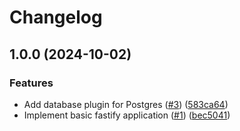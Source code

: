 # Changelog

## 1.0.0 (2024-10-02)


### Features

* Add database plugin for Postgres ([#3](https://github.com/depixy/backend/issues/3)) ([583ca64](https://github.com/depixy/backend/commit/583ca6498804dbe7480a4347bcc304f8891cb4ee))
* Implement basic fastify application ([#1](https://github.com/depixy/backend/issues/1)) ([bec5041](https://github.com/depixy/backend/commit/bec5041cbd00187579162423580691d26351efd6))

